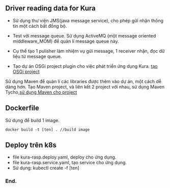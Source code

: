 ## Driver reading data for Kura
-  Sử dụng thư viện JMS(java message service), cho phép gửi nhận thông tin một cách bất đồng bộ.

- Test với message queue. Sử dụng ActiveMQ (một message oriented middleware_MOM) để quản lí message queue này.

- Cụ thể tạo 1 pulisher làm nhiệm vụ gửi message, 1 receiver nhận, đọc dữ liệu từ message queue.

- Tạo dự án OSGi project plugin cho việc phát triển ứng dụng Kura.
[tạo OSGi project](https://eclipse.github.io/kura/dev/hello-example.html)

Sử dụng Maven để quản lí các libraries được thêm vào dự án, một cách dễ dàng hơn. Tạo Maven project, và liên kết 2 project với nhau, sử dụng Maven Tycho,[sử dụng Maven cho project](http://o7planning.org/vi/10137/thiet-lap-du-an-java-osgi-voi-maven-va-tycho)

## Dockerfile

Sử dụng để build 1 image.

    docker build -t [ten] . //build image

## Deploy trên k8s

- file kura-rasp.deploy.yaml, deploy cho ứng dụng.
- file kura-rasp.service.yaml, tạo service cho ứng dụng.
- Sử dụng: kubectl create -f [ten]

### End.
